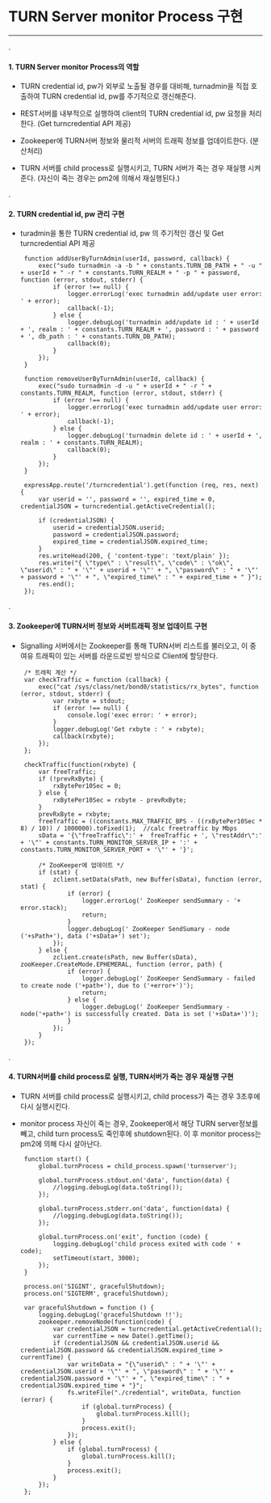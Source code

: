 # TURN Server monitor Process 구현
 
***

.

#### 1. TURN Server monitor Process의 역할

 - TURN credential id, pw가 외부로 노출될 경우를 대비해, turnadmin을 직접 호출하여 TURN credential id, pw를 주기적으로 갱신해준다.
 
 - REST서버를 내부적으로 실행하여 client의 TURN credential id, pw 요청을 처리한다. (Get turncredential API 제공) 
 
 - Zookeeper에 TURN서버 정보와 물리적 서버의 트래픽 정보를 업데이트한다. (분산처리)

 - TURN 서버를 child process로 실행시키고, TURN 서버가 죽는 경우 재실행 시켜준다. (자신이 죽는 경우는 pm2에 의해서 재실행된다.)

.

#### 2. TURN credential id, pw 관리 구현

 - turadmin을 통한 TURN credential id, pw 의 주기적인 갱신 및 Get turncredential API 제공 


        function addUserByTurnAdmin(userId, password, callback) {
            exec("sudo turnadmin -a -b " + constants.TURN_DB_PATH + " -u " + userId + " -r " + constants.TURN_REALM + " -p " + password, function (error, stdout, stderr) {
                if (error !== null) {
                    logger.errorLog('exec turnadmin add/update user error: ' + error);
                    callback(-1);
                } else {
                    logger.debugLog('turnadmin add/update id : ' + userId + ', realm : ' + constants.TURN_REALM + ', password : ' + password + ', db_path : ' + constants.TURN_DB_PATH);
                    callback(0);
                }
            });
        }
        
        function removeUserByTurnAdmin(userId, callback) {
            exec("sudo turnadmin -d -u " + userId + " -r " + constants.TURN_REALM, function (error, stdout, stderr) {
                if (error !== null) {
                    logger.errorLog('exec turnadmin add/update user error: ' + error);
                    callback(-1);
                } else {
                    logger.debugLog('turnadmin delete id : ' + userId + ', realm : ' + constants.TURN_REALM);
                    callback(0);
                }
            });
        }
        
        expressApp.route('/turncredential').get(function (req, res, next) {
            var userid = '', password = '', expired_time = 0, credentialJSON = turncredential.getActiveCredential();
        
            if (credentialJSON) {
                userid = credentialJSON.userid;
                password = credentialJSON.password;
                expired_time = credentialJSON.expired_time;
            }
            res.writeHead(200, { 'content-type': 'text/plain' });
            res.write("{ \"type\" : \"result\", \"code\" : \"ok\", \"userid\" : " + '\"' + userid + '\"' + ", \"password\" : " + '\"' + password + '\"' + ", \"expired_time\" : " + expired_time + " }");
            res.end();
        });

.

#### 3. Zookeeper에 TURN서버 정보와 서버트래픽 정보 업데이트 구현

 - Signalling 서버에서는 Zookeeper를 통해 TURN서버 리스트를 불러오고, 이 중 여유 트래픽이 있는 서버를 라운드로빈 방식으로 Client에 할당한다. 


        /* 트래픽 계산 */
        var checkTraffic = function (callback) {
            exec("cat /sys/class/net/bond0/statistics/rx_bytes", function (error, stdout, stderr) {
                var rxbyte = stdout;
                if (error !== null) {
                    console.log('exec error: ' + error);
                }
                logger.debugLog('Get rxbyte : ' + rxbyte);
                callback(rxbyte);
            });
        };
        
        checkTraffic(function(rxbyte) {
            var freeTraffic;
            if (!prevRxByte) {
                rxBytePer10Sec = 0;
            } else {
                rxBytePer10Sec = rxbyte - prevRxByte;
            }
            prevRxByte = rxbyte;
            freeTraffic = ((constants.MAX_TRAFFIC_BPS - ((rxBytePer10Sec * 8) / 10)) / 1000000).toFixed(1);  //calc freetraffic by Mbps
            sData = '{\"freeTraffic\":' +  freeTraffic + ', \"restAddr\":' + '\"' + constants.TURN_MONITOR_SERVER_IP + ':' + constants.TURN_MONITOR_SERVER_PORT + '\"' + '}';
            
            /* ZooKeeper에 업데이트 */
            if (stat) {
                zclient.setData(sPath, new Buffer(sData), function (error, stat) {
                    if (error) {
                        logger.errorLog(' ZooKeeper sendSummary - '+ error.stack);
                        return;
                    }
                    logger.debugLog(' ZooKeeper SendSumary - node ('+sPath+'), data ('+sData+') set');
                });
            } else {
                zclient.create(sPath, new Buffer(sData), zooKeeper.CreateMode.EPHEMERAL, function (error, path) {
                    if (error) {
                        logger.debugLog(' ZooKeeper SendSummary - failed to create node ('+path+'), due to ('+error+')');
                        return;
                    } else {
                        logger.debugLog(' ZooKeeper SendSummary - node('+path+') is successfully created. Data is set ('+sData+')');
                    }
                });
            }
        });

.

#### 4. TURN서버를 child process로 실행, TURN서버가 죽는 경우 재실행 구현

 - TURN 서버를 child process로 실행시키고, child process가 죽는 경우 3초후에 다시 실행시킨다.
 
 - monitor process 자신이 죽는 경우, Zookeeper에서 해당 TURN server정보를 빼고, child turn process도 죽인후에 shutdown된다. 이 후 monitor process는 pm2에 의해 다시 살아난다.
 

        function start() {
            global.turnProcess = child_process.spawn('turnserver');
        
            global.turnProcess.stdout.on('data', function(data) {
                //logging.debugLog(data.toString());
            });
        
            global.turnProcess.stderr.on('data', function(data) {
                //logging.debugLog(data.toString());
            });
        
            global.turnProcess.on('exit', function (code) {
                logging.debugLog('child process exited with code ' + code);
                setTimeout(start, 3000);
            });
        }
        
        process.on('SIGINT', gracefulShutdown);
        process.on('SIGTERM', gracefulShutdown);
        
        var gracefulShutdown = function () {
            logging.debugLog('gracefulShutdown !!');
            zookeeper.removeNode(function(code) {
                var credentialJSON = turncredential.getActiveCredential();
                var currentTime = new Date().getTime();
                if (credentialJSON && credentialJSON.userid && credentialJSON.password && credentialJSON.expired_time > currentTime) {
                    var writeData = "{\"userid\" : " + '\"' + credentialJSON.userid + '\"' + ", \"password\" : " + '\"' + credentialJSON.password + '\"' + ", \"expired_time\" : " + credentialJSON.expired_time + "}";
                    fs.writeFile("./credential", writeData, function (error) {
                        if (global.turnProcess) {
                            global.turnProcess.kill();
                        }
                        process.exit();
                    });
                } else {
                    if (global.turnProcess) {
                        global.turnProcess.kill();
                    }
                    process.exit();
                }
            });
        };